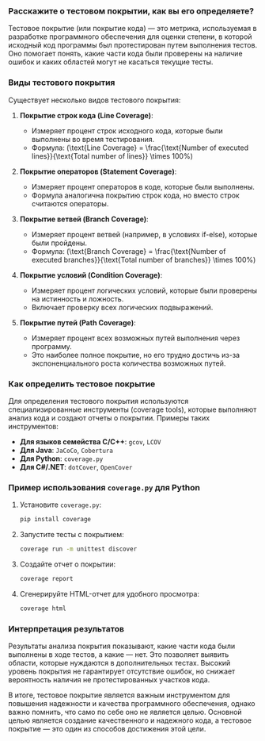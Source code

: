 ### Расскажите о тестовом покрытии, как вы его определяете?

Тестовое покрытие (или покрытие кода) — это метрика, используемая в разработке программного обеспечения для оценки степени, в которой исходный код программы был протестирован путем выполнения тестов. Оно помогает понять, какие части кода были проверены на наличие ошибок и каких областей могут не касаться текущие тесты.

### Виды тестового покрытия
Существует несколько видов тестового покрытия:

1. **Покрытие строк кода (Line Coverage)**:
    - Измеряет процент строк исходного кода, которые были выполнены во время тестирования.
    - Формула: \(\text{Line Coverage} = \frac{\text{Number of executed lines}}{\text{Total number of lines}} \times 100\%\)

2. **Покрытие операторов (Statement Coverage)**:
    - Измеряет процент операторов в коде, которые были выполнены.
    - Формула аналогична покрытию строк кода, но вместо строк считаются операторы.

3. **Покрытие ветвей (Branch Coverage)**:
    - Измеряет процент ветвей (например, в условиях if-else), которые были пройдены.
    - Формула: \(\text{Branch Coverage} = \frac{\text{Number of executed branches}}{\text{Total number of branches}} \times 100\%\)

4. **Покрытие условий (Condition Coverage)**:
    - Измеряет процент логических условий, которые были проверены на истинность и ложность.
    - Включает проверку всех логических подвыражений.

5. **Покрытие путей (Path Coverage)**:
    - Измеряет процент всех возможных путей выполнения через программу.
    - Это наиболее полное покрытие, но его трудно достичь из-за экспоненциального роста количества возможных путей.

### Как определить тестовое покрытие
Для определения тестового покрытия используются специализированные инструменты (coverage tools), которые выполняют анализ кода и создают отчеты о покрытии. Примеры таких инструментов:

- **Для языков семейства C/C++**: `gcov`, `LCOV`
- **Для Java**: `JaCoCo`, `Cobertura`
- **Для Python**: `coverage.py`
- **Для C#/.NET**: `dotCover`, `OpenCover`

### Пример использования `coverage.py` для Python
1. Установите `coverage.py`:
    ```bash
    pip install coverage
    ```

2. Запустите тесты с покрытием:
    ```bash
    coverage run -m unittest discover
    ```

3. Создайте отчет о покрытии:
    ```bash
    coverage report
    ```

4. Сгенерируйте HTML-отчет для удобного просмотра:
    ```bash
    coverage html
    ```

### Интерпретация результатов
Результаты анализа покрытия показывают, какие части кода были выполнены в ходе тестов, а какие — нет. Это позволяет выявить области, которые нуждаются в дополнительных тестах. Высокий уровень покрытия не гарантирует отсутствие ошибок, но снижает вероятность наличия не протестированных участков кода.

В итоге, тестовое покрытие является важным инструментом для повышения надежности и качества программного обеспечения, однако важно помнить, что само по себе оно не является целью. Основной целью является создание качественного и надежного кода, а тестовое покрытие — это один из способов достижения этой цели.


